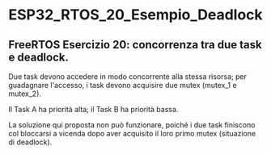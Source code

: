 # ESP32_RTOS_20_Esempio_Deadlock

## FreeRTOS Esercizio 20: concorrenza tra due task e deadlock.

Due task devono accedere in modo concorrente alla stessa risorsa; per guadagnare l'accesso, 
i task devono acquisire due mutex (mutex_1 e mutex_2).

Il Task A ha priorità alta; il Task B ha priorità bassa.
 
La soluzione qui proposta non può funzionare, poiché i due task finiscono col bloccarsi a vicenda
dopo aver acquisito il loro primo mutex (situazione di deadlock).
